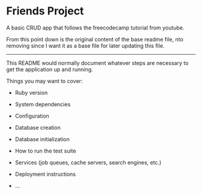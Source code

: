 # Friends Project

A basic CRUD app that follows the freecodecamp tutorial from youtube.


From this point down is the original content of the base readme file, nto removing since I want it as a base file for later updating this file.

---
This README would normally document whatever steps are necessary to get the
application up and running.

Things you may want to cover:

* Ruby version

* System dependencies

* Configuration

* Database creation

* Database initialization

* How to run the test suite

* Services (job queues, cache servers, search engines, etc.)

* Deployment instructions

* ...
